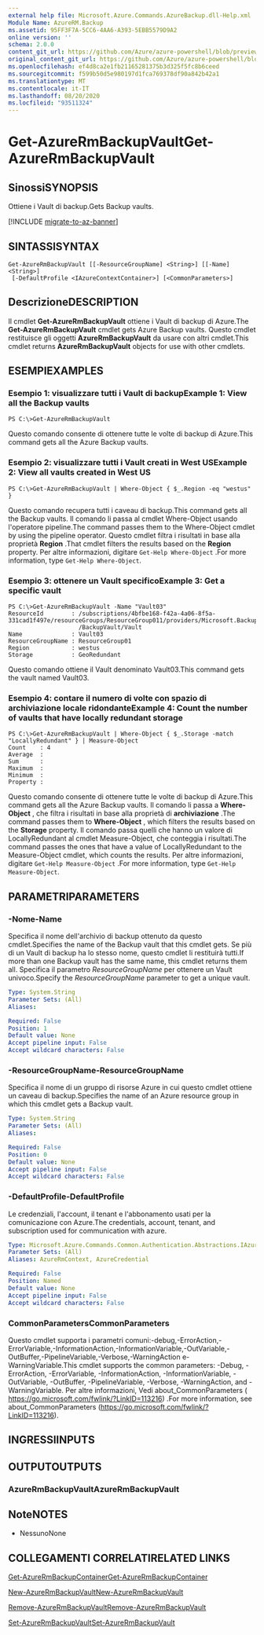 ```yaml
---
external help file: Microsoft.Azure.Commands.AzureBackup.dll-Help.xml
Module Name: AzureRM.Backup
ms.assetid: 95FF3F7A-5CC6-4AA6-A393-5EBB5579D9A2
online version: ''
schema: 2.0.0
content_git_url: https://github.com/Azure/azure-powershell/blob/preview/src/ResourceManager/AzureBackup/Commands.AzureBackup/help/Get-AzureRmBackupVault.md
original_content_git_url: https://github.com/Azure/azure-powershell/blob/preview/src/ResourceManager/AzureBackup/Commands.AzureBackup/help/Get-AzureRmBackupVault.md
ms.openlocfilehash: ef4d8ca2e1fb21165281375b3d325f5fc8b6ceed
ms.sourcegitcommit: f599b50d5e980197d1fca769378df90a842b42a1
ms.translationtype: MT
ms.contentlocale: it-IT
ms.lasthandoff: 08/20/2020
ms.locfileid: "93511324"
---
```

# <span data-ttu-id="46008-101">Get-AzureRmBackupVault</span><span class="sxs-lookup"><span data-stu-id="46008-101">Get-AzureRmBackupVault</span></span>

## <span data-ttu-id="46008-102">Sinossi</span><span class="sxs-lookup"><span data-stu-id="46008-102">SYNOPSIS</span></span>
<span data-ttu-id="46008-103">Ottiene i Vault di backup.</span><span class="sxs-lookup"><span data-stu-id="46008-103">Gets Backup vaults.</span></span>

[!INCLUDE [migrate-to-az-banner](../../includes/migrate-to-az-banner.md)]

## <span data-ttu-id="46008-104">SINTASSI</span><span class="sxs-lookup"><span data-stu-id="46008-104">SYNTAX</span></span>

```
Get-AzureRmBackupVault [[-ResourceGroupName] <String>] [[-Name] <String>]
 [-DefaultProfile <IAzureContextContainer>] [<CommonParameters>]
```

## <span data-ttu-id="46008-105">Descrizione</span><span class="sxs-lookup"><span data-stu-id="46008-105">DESCRIPTION</span></span>
<span data-ttu-id="46008-106">Il cmdlet **Get-AzureRmBackupVault** ottiene i Vault di backup di Azure.</span><span class="sxs-lookup"><span data-stu-id="46008-106">The **Get-AzureRmBackupVault** cmdlet gets Azure Backup vaults.</span></span>
<span data-ttu-id="46008-107">Questo cmdlet restituisce gli oggetti **AzureRmBackupVault** da usare con altri cmdlet.</span><span class="sxs-lookup"><span data-stu-id="46008-107">This cmdlet returns **AzureRmBackupVault** objects for use with other cmdlets.</span></span>

## <span data-ttu-id="46008-108">ESEMPI</span><span class="sxs-lookup"><span data-stu-id="46008-108">EXAMPLES</span></span>

### <span data-ttu-id="46008-109">Esempio 1: visualizzare tutti i Vault di backup</span><span class="sxs-lookup"><span data-stu-id="46008-109">Example 1: View all the Backup vaults</span></span>
```
PS C:\>Get-AzureRmBackupVault
```

<span data-ttu-id="46008-110">Questo comando consente di ottenere tutte le volte di backup di Azure.</span><span class="sxs-lookup"><span data-stu-id="46008-110">This command gets all the Azure Backup vaults.</span></span>

### <span data-ttu-id="46008-111">Esempio 2: visualizzare tutti i Vault creati in West US</span><span class="sxs-lookup"><span data-stu-id="46008-111">Example 2: View all vaults created in West US</span></span>
```
PS C:\>Get-AzureRmBackupVault | Where-Object { $_.Region -eq "westus" }
```

<span data-ttu-id="46008-112">Questo comando recupera tutti i caveau di backup.</span><span class="sxs-lookup"><span data-stu-id="46008-112">This command gets all the Backup vaults.</span></span>
<span data-ttu-id="46008-113">Il comando li passa al cmdlet Where-Object usando l'operatore pipeline.</span><span class="sxs-lookup"><span data-stu-id="46008-113">The command passes them to the Where-Object cmdlet by using the pipeline operator.</span></span>
<span data-ttu-id="46008-114">Questo cmdlet filtra i risultati in base alla proprietà **Region** .</span><span class="sxs-lookup"><span data-stu-id="46008-114">That cmdlet filters the results based on the **Region** property.</span></span>
<span data-ttu-id="46008-115">Per altre informazioni, digitare `Get-Help Where-Object` .</span><span class="sxs-lookup"><span data-stu-id="46008-115">For more information, type `Get-Help Where-Object`.</span></span>

### <span data-ttu-id="46008-116">Esempio 3: ottenere un Vault specifico</span><span class="sxs-lookup"><span data-stu-id="46008-116">Example 3: Get a specific vault</span></span>
```
PS C:\>Get-AzureRmBackupVault -Name "Vault03"
ResourceId        : /subscriptions/4bfbe168-f42a-4a06-8f5a-331cad1f497e/resourceGroups/ResourceGroup011/providers/Microsoft.Backup
                    /BackupVault/Vault
Name              : Vault03
ResourceGroupName : ResourceGroup01
Region            : westus
Storage           : GeoRedundant
```

<span data-ttu-id="46008-117">Questo comando ottiene il Vault denominato Vault03.</span><span class="sxs-lookup"><span data-stu-id="46008-117">This command gets the vault named Vault03.</span></span>

### <span data-ttu-id="46008-118">Esempio 4: contare il numero di volte con spazio di archiviazione locale ridondante</span><span class="sxs-lookup"><span data-stu-id="46008-118">Example 4: Count the number of vaults that have locally redundant storage</span></span>
```
PS C:\>Get-AzureRmBackupVault | Where-Object { $_.Storage -match "LocallyRedundant" } | Measure-Object
Count    : 4
Average  : 
Sum      : 
Maximum  : 
Minimum  : 
Property :
```

<span data-ttu-id="46008-119">Questo comando consente di ottenere tutte le volte di backup di Azure.</span><span class="sxs-lookup"><span data-stu-id="46008-119">This command gets all the Azure Backup vaults.</span></span>
<span data-ttu-id="46008-120">Il comando li passa a **Where-Object** , che filtra i risultati in base alla proprietà di **archiviazione** .</span><span class="sxs-lookup"><span data-stu-id="46008-120">The command passes them to **Where-Object** , which filters the results based on the **Storage** property.</span></span>
<span data-ttu-id="46008-121">Il comando passa quelli che hanno un valore di LocallyRedundant al cmdlet Measure-Object, che conteggia i risultati.</span><span class="sxs-lookup"><span data-stu-id="46008-121">The command passes the ones that have a value of LocallyRedundant to the Measure-Object cmdlet, which counts the results.</span></span>
<span data-ttu-id="46008-122">Per altre informazioni, digitare `Get-Help Measure-Object` .</span><span class="sxs-lookup"><span data-stu-id="46008-122">For more information, type `Get-Help Measure-Object`.</span></span>

## <span data-ttu-id="46008-123">PARAMETRI</span><span class="sxs-lookup"><span data-stu-id="46008-123">PARAMETERS</span></span>

### <span data-ttu-id="46008-124">-Nome</span><span class="sxs-lookup"><span data-stu-id="46008-124">-Name</span></span>
<span data-ttu-id="46008-125">Specifica il nome dell'archivio di backup ottenuto da questo cmdlet.</span><span class="sxs-lookup"><span data-stu-id="46008-125">Specifies the name of the Backup vault that this cmdlet gets.</span></span>
<span data-ttu-id="46008-126">Se più di un Vault di backup ha lo stesso nome, questo cmdlet li restituirà tutti.</span><span class="sxs-lookup"><span data-stu-id="46008-126">If more than one Backup vault has the same name, this cmdlet returns them all.</span></span>
<span data-ttu-id="46008-127">Specifica il parametro *ResourceGroupName* per ottenere un Vault univoco.</span><span class="sxs-lookup"><span data-stu-id="46008-127">Specify the *ResourceGroupName* parameter to get a unique vault.</span></span>

```yaml
Type: System.String
Parameter Sets: (All)
Aliases: 

Required: False
Position: 1
Default value: None
Accept pipeline input: False
Accept wildcard characters: False
```

### <span data-ttu-id="46008-128">-ResourceGroupName</span><span class="sxs-lookup"><span data-stu-id="46008-128">-ResourceGroupName</span></span>
<span data-ttu-id="46008-129">Specifica il nome di un gruppo di risorse Azure in cui questo cmdlet ottiene un caveau di backup.</span><span class="sxs-lookup"><span data-stu-id="46008-129">Specifies the name of an Azure resource group in which this cmdlet gets a Backup vault.</span></span>

```yaml
Type: System.String
Parameter Sets: (All)
Aliases: 

Required: False
Position: 0
Default value: None
Accept pipeline input: False
Accept wildcard characters: False
```

### <span data-ttu-id="46008-130">-DefaultProfile</span><span class="sxs-lookup"><span data-stu-id="46008-130">-DefaultProfile</span></span>
<span data-ttu-id="46008-131">Le credenziali, l'account, il tenant e l'abbonamento usati per la comunicazione con Azure.</span><span class="sxs-lookup"><span data-stu-id="46008-131">The credentials, account, tenant, and subscription used for communication with azure.</span></span>

```yaml
Type: Microsoft.Azure.Commands.Common.Authentication.Abstractions.IAzureContextContainer
Parameter Sets: (All)
Aliases: AzureRmContext, AzureCredential

Required: False
Position: Named
Default value: None
Accept pipeline input: False
Accept wildcard characters: False
```

### <span data-ttu-id="46008-132">CommonParameters</span><span class="sxs-lookup"><span data-stu-id="46008-132">CommonParameters</span></span>
<span data-ttu-id="46008-133">Questo cmdlet supporta i parametri comuni:-debug,-ErrorAction,-ErrorVariable,-InformationAction,-InformationVariable,-OutVariable,-OutBuffer,-PipelineVariable,-Verbose,-WarningAction e-WarningVariable.</span><span class="sxs-lookup"><span data-stu-id="46008-133">This cmdlet supports the common parameters: -Debug, -ErrorAction, -ErrorVariable, -InformationAction, -InformationVariable, -OutVariable, -OutBuffer, -PipelineVariable, -Verbose, -WarningAction, and -WarningVariable.</span></span> <span data-ttu-id="46008-134">Per altre informazioni, Vedi about_CommonParameters ( https://go.microsoft.com/fwlink/?LinkID=113216) .</span><span class="sxs-lookup"><span data-stu-id="46008-134">For more information, see about_CommonParameters (https://go.microsoft.com/fwlink/?LinkID=113216).</span></span>

## <span data-ttu-id="46008-135">INGRESSI</span><span class="sxs-lookup"><span data-stu-id="46008-135">INPUTS</span></span>

## <span data-ttu-id="46008-136">OUTPUT</span><span class="sxs-lookup"><span data-stu-id="46008-136">OUTPUTS</span></span>

### <span data-ttu-id="46008-137">AzureRmBackupVault</span><span class="sxs-lookup"><span data-stu-id="46008-137">AzureRmBackupVault</span></span>

## <span data-ttu-id="46008-138">Note</span><span class="sxs-lookup"><span data-stu-id="46008-138">NOTES</span></span>
* <span data-ttu-id="46008-139">Nessuno</span><span class="sxs-lookup"><span data-stu-id="46008-139">None</span></span>

## <span data-ttu-id="46008-140">COLLEGAMENTI CORRELATI</span><span class="sxs-lookup"><span data-stu-id="46008-140">RELATED LINKS</span></span>

[<span data-ttu-id="46008-141">Get-AzureRmBackupContainer</span><span class="sxs-lookup"><span data-stu-id="46008-141">Get-AzureRmBackupContainer</span></span>](./Get-AzureRmBackupContainer.md)

[<span data-ttu-id="46008-142">New-AzureRmBackupVault</span><span class="sxs-lookup"><span data-stu-id="46008-142">New-AzureRmBackupVault</span></span>](./New-AzureRmBackupVault.md)

[<span data-ttu-id="46008-143">Remove-AzureRmBackupVault</span><span class="sxs-lookup"><span data-stu-id="46008-143">Remove-AzureRmBackupVault</span></span>](./Remove-AzureRmBackupVault.md)

[<span data-ttu-id="46008-144">Set-AzureRmBackupVault</span><span class="sxs-lookup"><span data-stu-id="46008-144">Set-AzureRmBackupVault</span></span>](./Set-AzureRmBackupVault.md)


